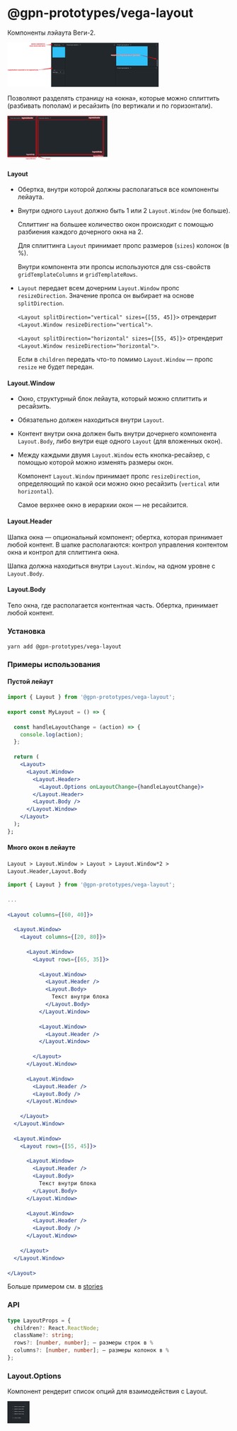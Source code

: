 # @gpn-prototypes/vega-layout

Компоненты лэйаута Веги-2.

<img src="docs/pic-1.png" height="100">

Позволяют разделять страницу на «окна», которые можно сплиттить (разбивать пополам) и ресайзить (по вертикали и по горизонтали).

<img src="docs/pic-2.png" height="100">

#### Layout

- Обертка, внутри которой должны располагаться все компоненты лейаута.

- Внутри одного `Layout` должно быть 1 или 2 `Layout.Window` (не больше).

  Сплиттинг на большее количество окон происходит с помощью разбиения каждого дочерного окна на 2.

  Для сплиттинга `Layout` принимает пропс размеров (`sizes`) колонок (в %).

  Внутри компонента эти пропсы используются для css-свойств `gridTemplateColumns` и `gridTemplateRows`.

- `Layout` передает всем дочерним `Layout.Window` пропс `resizeDirection`. Значение пропса он выбирает на основе `splitDirection`.

  `<Layout splitDirection="vertical" sizes={[55, 45]}>` отрендерит `<Layout.Window resizeDirection="vertical">`.

  `<Layout splitDirection="horizontal" sizes={[55, 45]}>` отрендерит `<Layout.Window resizeDirection="horizontal">`.

  Если в `children` передать что-то помимо `Layout.Window` — пропс `resize` не будет передан.

#### Layout.Window

- Окно, структурный блок лейаута, который можно сплиттить и ресайзить.

- Обязательно должен находиться внутри `Layout`.

- Контент внутри окна должен быть внутри дочернего компонента `Layout.Body`, либо внутри еще одного `Layout` (для вложенных окон).

- Между каждыми двумя `Layout.Window` есть кнопка-ресайзер, с помощью которой можно изменять размеры окон.

  Компонент `Layout.Window` принимает пропс `resizeDirection`, определяющий по какой оси можно окно ресайзить (`vertical` или `horizontal`).

  Самое верхнее окно в иерархии окон — не ресайзится.

#### Layout.Header

Шапка окна — опциональный компонент; обертка, которая принимает любой контент.
В шапке располагаются: контрол управления контентом окна и контрол для сплиттинга окна.

Шапка должна находиться внутри `Layout.Window`, на одном уровне с `Layout.Body`.

#### Layout.Body

Тело окна, где располагается контентная часть. Обертка, принимает любой контент.

### Установка

```
yarn add @gpn-prototypes/vega-layout
```

### Примеры использования

#### Пустой лейаут

```jsx
import { Layout } from '@gpn-prototypes/vega-layout';

export const MyLayout = () => {

  const handleLayoutChange = (action) => {
    console.log(action);
  };

  return (
    <Layout>
      <Layout.Window>
        <Layout.Header>
          <Layout.Options onLayoutChange={handleLayoutChange}>
        </Layout.Header>
        <Layout.Body />
      </Layout.Window>
    </Layout>
  );
};
```

#### Много окон в лейауте

`Layout > Layout.Window > Layout > Layout.Window*2 > Layout.Header,Layout.Body`

```jsx
import { Layout } from '@gpn-prototypes/vega-layout';

...

<Layout columns={[60, 40]}>

  <Layout.Window>
    <Layout columns={[20, 80]}>

      <Layout.Window>
        <Layout rows={[65, 35]}>

          <Layout.Window>
            <Layout.Header />
            <Layout.Body>
              Текст внутри блока
            </Layout.Body>
          </Layout.Window>

          <Layout.Window>
            <Layout.Header />
          </Layout.Window>

        </Layout>
      </Layout.Window>

      <Layout.Window>
        <Layout.Header />
        <Layout.Body />
      </Layout.Window>

    </Layout>
  </Layout.Window>

  <Layout.Window>
    <Layout rows={[55, 45]}>

      <Layout.Window>
        <Layout.Header />
        <Layout.Body>
          Текст внутри блока
        </Layout.Body>
      </Layout.Window>

      <Layout.Window>
        <Layout.Header />
        <Layout.Body />
      </Layout.Window>

    </Layout>
  </Layout.Window>

</Layout>
```

Больше примером см. в [stories](./src/Layout.stories.tsx)

### API

```ts
type LayoutProps = {
  children?: React.ReactNode;
  className?: string;
  rows?: [number, number]; — размеры строк в %
  columns?: [number, number]; — размеры колонок в %
};
```

### Layout.Options

Компонент рендерит список опций для взаимодействия с Layout.

<img src="docs/pic-3.png" height="50">

```ts
```
